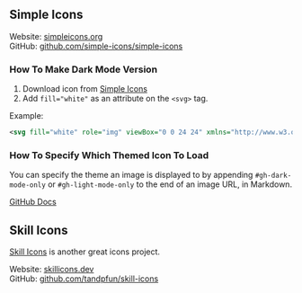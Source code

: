 ## Simple Icons
Website: [simpleicons.org](https://simpleicons.org) \
GitHub: [github.com/simple-icons/simple-icons](https://github.com/simple-icons/simple-icons)

### How To Make Dark Mode Version
1. Download icon from [Simple Icons](https://simpleicons.org)
2. Add `fill="white"` as an attribute on the `<svg>` tag.

Example:
```svg
<svg fill="white" role="img" viewBox="0 0 24 24" xmlns="http://www.w3.org/2000/svg">...</svg>
```

### How To Specify Which Themed Icon To Load
You can specify the theme an image is displayed to by appending `#gh-dark-mode-only` or `#gh-light-mode-only` to the end of an image URL, in Markdown.

[GitHub Docs](https://docs.github.com/en/get-started/writing-on-github/getting-started-with-writing-and-formatting-on-github/basic-writing-and-formatting-syntax#specifying-the-theme-an-image-is-shown-to)

## Skill Icons
[Skill Icons](https://github.com/tandpfun/skill-icons) is another great icons project.

Website: [skillicons.dev](https://skillicons.dev) \
GitHub: [github.com/tandpfun/skill-icons](https://github.com/tandpfun/skill-icons)
